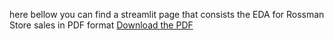 here bellow you can find a streamlit page that consists the EDA for Rossman Store sales in PDF format
[Download the PDF](https://drive.google.com/file/d/1Jfq7JmHWpzRTcdr87qtJTSyxG8vBCiC-/view?usp=sharing)
